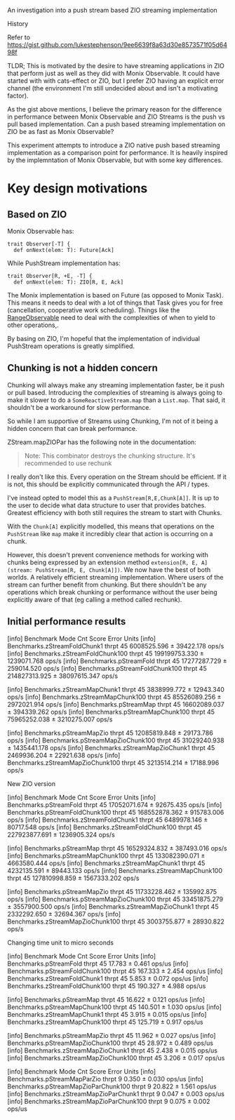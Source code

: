 An investigation into a push stream based ZIO streaming implementation

History

Refer to https://gist.github.com/lukestephenson/9ee6639f8a63d30e8573571f05d6498f

TLDR; This is motivated by the desire to have streaming applications in ZIO that perform just as well as they did with Monix Observable. It could have started with with cats-effect or ZIO, but I prefer ZIO having an explicit error channel (the environment I'm still undecided about and isn't a motivating factor).

As the gist above mentions, I believe the primary reason for the difference in performance between Monix Observable and ZIO Streams is the push vs pull based implementation. Can a push based streaming implementation on ZIO be as fast as Monix Observable?

This experiment attempts to introduce a ZIO native push based streaming implementation as a comparison point for performance. It is heavily inspired by the implemntation of Monix Observable, but with some key differences.

# Key design motivations

## Based on ZIO
Monix Observable has:
```
trait Observer[-T] {
  def onNext(elem: T): Future[Ack]
```

While PushStream implementation has:
```
trait Observer[R, +E, -T] {
  def onNext(elem: T): ZIO[R, E, Ack]
```

The Monix implementation is based on Future (as opposed to Monix Task). This means it needs to deal with a lot of things that Task gives you for free (cancellation, cooperative work scheduling). Things like the [RangeObservable](https://github.com/monix/monix/blob/2faa2cf7425ab0b88ea57b1ea193bce16613f42a/monix-reactive/shared/src/main/scala/monix/reactive/internal/builders/RangeObservable.scala#L59) need to deal with the complexities of when to yield to other operations,.

By basing on ZIO, I'm hopeful that the implementation of individual PushStream operations is greatly simplified.

## Chunking is not a hidden concern

Chunking will always make any streaming implementation faster, be it push or pull based. Introducing the complexities of streaming is always going to make it slower to do a `SomeReactiveStream.map` than a `List.map`. That said, it shouldn't be a workaround for slow performance.

So while I am supportive of Streams using Chunking, I'm not of it being a hidden concern that can break performance.

ZStream.mapZIOPar has the following note in the documentation:
> Note: This combinator destroys the chunking structure. It's recommended to use rechunk

I really don't like this. Every operation on the Stream should be efficient. If it is not, this should be explicitly communicated through the API / types.

I've instead opted to model this as a `PushStream[R,E,Chunk[A]]`. It is up to the user to decide what data structure to user that provides batches. Greatest efficiency with both still requires the stream to start with Chunks.

With the `Chunk[A]` explicitly modelled, this means that operations on the `PushStream` like `map` make it incredibly clear that action is occurring on a chunk.

However, this doesn't prevent convenience methods for working with chunks being expressed by an extension method `extension[R, E, A](stream: PushStream[R, E, Chunk[A]])`. We now have the best of both worlds. A relatively efficient streaming implementation. Where users of the stream can further benefit from chunking. But there shouldn't be any operations which break chunking or performance without the user being explicitly aware of that (eg calling a method called rechunk).

## Initial performance results

[info] Benchmark                          Mode  Cnt          Score          Error  Units
[info] Benchmarks.zStreamFoldChunk1      thrpt   45    6008525.596 ±    39422.178  ops/s
[info] Benchmarks.zStreamFoldChunk100    thrpt   45  199199753.330 ±  1239071.768  ops/s
[info] Benchmarks.pStreamFold            thrpt   45   17277287.729 ±   259014.520  ops/s
[info] Benchmarks.pStreamFoldChunk100    thrpt   45  214827313.925 ± 38097615.347  ops/s

[info] Benchmarks.zStreamMapChunk1       thrpt   45    3838999.772 ±    12943.340  ops/s
[info] Benchmarks.zStreamMapChunk100     thrpt   45   85526089.256 ±  2972021.914  ops/s
[info] Benchmarks.pStreamMap             thrpt   45   16602089.037 ±   394339.262  ops/s
[info] Benchmarks.pStreamMapChunk100     thrpt   45   75965252.038 ±  3210275.007  ops/s

[info] Benchmarks.pStreamMapZio          thrpt   45   12085819.848 ±    29173.786  ops/s
[info] Benchmarks.pStreamMapZioChunk100  thrpt   45   31029240.938 ±  1435441.178  ops/s
[info] Benchmarks.zStreamMapZioChunk1    thrpt   45    2469936.204 ±    22921.638  ops/s
[info] Benchmarks.zStreamMapZioChunk100  thrpt   45    3213514.214 ±    17188.996  ops/s

New ZIO version

[info] Benchmark                          Mode  Cnt          Score         Error  Units
[info] Benchmarks.pStreamFold            thrpt   45   17052071.674 ±   92675.435  ops/s
[info] Benchmarks.pStreamFoldChunk100    thrpt   45  168552878.362 ±  915783.006  ops/s
[info] Benchmarks.zStreamFoldChunk1      thrpt   45    6489978.146 ±   80717.548  ops/s
[info] Benchmarks.zStreamFoldChunk100    thrpt   45  227923877.691 ± 1236905.324  ops/s

[info] Benchmarks.pStreamMap             thrpt   45   16529324.832 ±  387493.016  ops/s
[info] Benchmarks.pStreamMapChunk100     thrpt   45  133082390.071 ± 4663580.444  ops/s
[info] Benchmarks.zStreamMapChunk1       thrpt   45    4232135.591 ±   89443.133  ops/s
[info] Benchmarks.zStreamMapChunk100     thrpt   45  127810998.859 ± 1567333.202  ops/s

[info] Benchmarks.pStreamMapZio          thrpt   45   11733228.462 ±  135992.875  ops/s
[info] Benchmarks.pStreamMapZioChunk100  thrpt   45   33451875.279 ± 3557900.500  ops/s
[info] Benchmarks.zStreamMapZioChunk1    thrpt   45    2332292.650 ±   32694.367  ops/s
[info] Benchmarks.zStreamMapZioChunk100  thrpt   45    3003755.877 ±   28930.822  ops/s


Changing time unit to micro seconds

[info] Benchmark                          Mode  Cnt    Score   Error   Units
[info] Benchmarks.pStreamFold            thrpt   45   17.783 ± 0.461  ops/us
[info] Benchmarks.pStreamFoldChunk100    thrpt   45  167.333 ± 2.454  ops/us
[info] Benchmarks.zStreamFoldChunk1      thrpt   45    5.853 ± 0.072  ops/us
[info] Benchmarks.zStreamFoldChunk100    thrpt   45  190.327 ± 4.988  ops/us

[info] Benchmarks.pStreamMap             thrpt   45   16.622 ± 0.121  ops/us
[info] Benchmarks.pStreamMapChunk100     thrpt   45  140.501 ± 1.030  ops/us
[info] Benchmarks.zStreamMapChunk1       thrpt   45    3.915 ± 0.015  ops/us
[info] Benchmarks.zStreamMapChunk100     thrpt   45  125.719 ± 0.917  ops/us


[info] Benchmarks.pStreamMapZio          thrpt   45   11.962 ± 0.027  ops/us
[info] Benchmarks.pStreamMapZioChunk100  thrpt   45   28.972 ± 0.489  ops/us
[info] Benchmarks.zStreamMapZioChunk1    thrpt   45    2.438 ± 0.015  ops/us
[info] Benchmarks.zStreamMapZioChunk100  thrpt   45    3.206 ± 0.017  ops/us


[info] Benchmark                                        Mode  Cnt   Score   Error   Units
[info] Benchmarks.pStreamMapParZio                     thrpt    9   0.350 ± 0.030  ops/us
[info] Benchmarks.pStreamMapZioParChunk100             thrpt    9  20.822 ± 1.561  ops/us
[info] Benchmarks.zStreamMapZioParChunk1               thrpt    9   0.047 ± 0.003  ops/us
[info] Benchmarks.zStreamMapZioParChunk100             thrpt    9   0.075 ± 0.002  ops/us